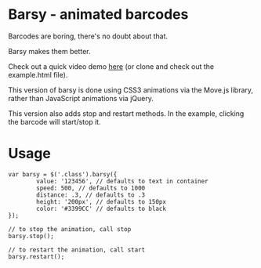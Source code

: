 # Barsy - animated barcodes

Barcodes are boring, there's no doubt about that.

Barsy makes them better.

Check out a quick video demo [here](http://f.cl.ly/items/2i2f3g3T0Y1O1S3f1t0h/Untitled.mov) (or clone and check out the example.html file).

This version of barsy is done using CSS3 animations via the Move.js library, rather than JavaScript animations via jQuery.

This version also adds stop and restart methods.  In the example, clicking the barcode will start/stop it.

# Usage

    var barsy = $('.class').barsy({
            value: '123456', // defaults to text in container
            speed: 500, // defaults to 1000
            distance: .3, // defaults to .3
            height: '200px', // defaults to 150px
            color: '#3399CC' // defaults to black
    });

    // to stop the animation, call stop
    barsy.stop();

    // to restart the animation, call start
    barsy.restart();